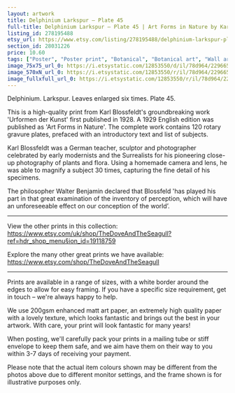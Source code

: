 ```yaml
---
layout: artwork
title: Delphinium Larkspur – Plate 45 
full-title: Delphinium Larkspur – Plate 45 | Art Forms in Nature by Karl Blossfeldt | Botanical, wall art, room decor, black & white, sepia, print
listing_id: 278195488
etsy_url: https://www.etsy.com/listing/278195488/delphinium-larkspur-plate-45-o-art-forms?utm_source=ds&utm_medium=api&utm_campaign=api
section_id: 28031226
price: 10.60
tags: ["Poster", "Poster print", "Botanical", "Botanical art", "Wall art", "Botanical poster", "Photograph", "Vintage", "Leaf", "Black and white", "Sepia", "Minimal", "High quality print"]
image_75x75_url_0: https://i.etsystatic.com/12853550/d/il/78d964/2296650354/il_75x75.2296650354_cslv.jpg?version=0
image_570xN_url_0: https://i.etsystatic.com/12853550/r/il/78d964/2296650354/il_570xN.2296650354_cslv.jpg
image_fullxfull_url_0: https://i.etsystatic.com/12853550/r/il/78d964/2296650354/il_fullxfull.2296650354_cslv.jpg
---
```

Delphinium. Larkspur. Leaves enlarged six times. Plate 45.

This is a high-quality print from Karl Blossfeldt&#39;s groundbreaking work &#39;Urformen der Kunst&#39; first published in 1928. A 1929 English edition was published as &#39;Art Forms in Nature&#39;. The complete work contains 120 rotary gravure plates, prefaced with an introductory text and list of subjects.

Karl Blossfeldt was a German teacher, sculptor and photographer celebrated by early modernists and the Surrealists for his pioneering close-up photography of plants and flora. Using a homemade camera and lens, he was able to magnify a subject 30 times, capturing the fine detail of his specimens.

The philosopher Walter Benjamin declared that Blossfeld &#39;has played his part in that great examination of the inventory of perception, which will have an unforeseeable effect on our conception of the world’. 

---

View the other prints in this collection: https://www.etsy.com/uk/shop/TheDoveAndTheSeagull?ref=hdr_shop_menu§ion_id=19118759

Explore the many other great prints we have available: https://www.etsy.com/shop/TheDoveAndTheSeagull

---

Prints are available in a range of sizes, with a white border around the edges to allow for easy framing. If you have a specific size requirement, get in touch – we&#39;re always happy to help.

We use 200gsm enhanced matt art paper, an extremely high quality paper with a lovely texture, which looks fantastic and brings out the best in your artwork. With care, your print will look fantastic for many years!

When posting, we&#39;ll carefully pack your prints in a mailing tube or stiff envelope to keep them safe, and we aim have them on their way to you within 3-7 days of receiving your payment.

Please note that the actual item colours shown may be different from the photos above due to different monitor settings, and the frame shown is for illustrative purposes only.
